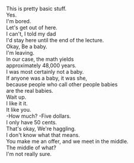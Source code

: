 

This is pretty basic stuff.            
Yes.          
I'm bored.          
Let's get out of here.          
I can't, I told my dad          
I'd stay here until the end of the lecture.          
Okay, Be a baby.          
I'm leaving.          
In our case, the math yields          
approximately 48,000 years.          
I was most certainly not a baby.          
If anyone was a baby, it was she,          
because people who call other people babies          
are the real babies.          
Wait up.          
I like it it.          
It like you.          
-How much? -Five dollars.          
I only have 50 cents.          
That's okay, We're haggling.          
I don't know what that means.          
You make me an offer, and we meet in the middle.          
The middle of what?          
I'm not really sure.          


